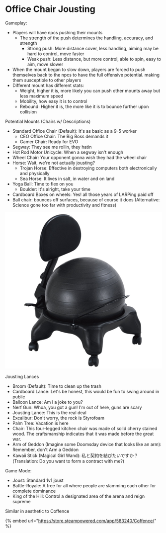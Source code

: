 # Office Chair Jousting

Gameplay:

* Players will have npcs pushing their mounts
  * The strength of the push determines the handling, accuracy, and strength 
    * Strong push: More distance cover, less handling, aiming may be hard to control, move faster
    * Weak push: Less distance, but more control, able to spin, easy to aim, move slower
* When the mount began to slow down, players are forced to push themselves back to the npcs to have the full offensive potential. making them susceptible to other players
* Different mount has different stats:
  * Weight, higher it is, more likely you can push other mounts away but less maximum speed
  * Mobility, how easy it is to control
  * Rebound: Higher it is, the more like it is to bounce further upon collision

Potential Mounts \(Chairs w/ Descriptions\)

* Standard Office Chair \(Default\): It's as basic as a 9-5 worker
  * CEO Office Chair: The Big Boss demands it
  * Gamer Chair: Ready for EVO
* Segway: They see me rollin, they hatin 
* Hot Rod Motor Unicycle: When a segway isn't enough
* Wheel Chair: Your opponent gonna wish they had the wheel chair
* Horse: Wait, we're not actually jousting?
  * Trojan Horse: Effective in destroying computers both electronically and physically
  * Sea Horse: It lives in salt, in water and on land
* Yoga Ball: Time to flex on you
  * Boulder: It's alright, take your time
* Cardboard Boxes on wheels: Yes! all those years of LARPing paid off
* Ball chair: bounces off surfaces, because of course it does \(Alternative: Science gone too far with productivity and fitness\)

![](../.gitbook/assets/image%20%2817%29.png)

Jousting Lances

* Broom \(Default\): Time to clean up the trash
* Cardboard Lance: Let's be honest, this would be fun to swing around in public
* Balloon Lance: Am I a joke to you?
* Nerf Gun: Whoa, you got a gun! I'm out of here, guns are scary
* Jousting Lance: This is the real deal
* Excalibur: Don't worry, the rock is Styrofoam
* Palm Tree: Vacation is here
* Chair: This four-legged kitchen chair was made of solid cherry stained wood. The craftsmanship indicates that it was made before the great war.
* Arm of Geddon \(Imagine some Doomsday device that looks like an arm\): Remember, don't Arm a Geddon
* Kawaii Stick \(Magical Girl Wand\): 私と契約を結びたいですか？ \(Translation: Do you want to form a contract with me?\)

Game Mode:

* Joust: Standard 1v1 joust
* Battle-Royale: A free for all where people are slamming each other for complete dominance
* King of the Hill: Control a designated area of the arena and reign supreme

Similar in aesthetic to Coffence

{% embed url="https://store.steampowered.com/app/583240/Coffence/" %}



